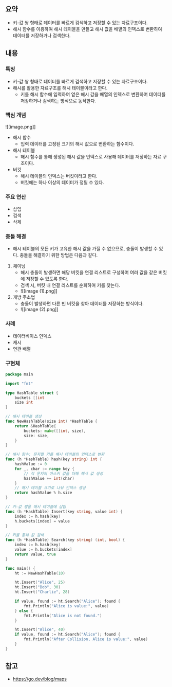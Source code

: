 ## 요약
- 키-값 쌍 형태로 데이터를 빠르게 검색하고 저장할 수 있는 자료구조이다.
- 해시 함수를 이용하여 해시 테이블을 만들고 해시 값을 배열의 인덱스로 변환하여 데이터를 저장하거나 검색한다.
## 내용
### 특징
- 키-값 쌍 형태로 데이터를 빠르게 검색하고 저장할 수 있는 자료구조이다.
- 해시를 활용한 자료구조를 해시 테이블이라고 한다.
	- 키를 해시 함수에 입력하여 얻은 해시 값을 배열의 인덱스로 변환하여 데이터를 저장하거나 검색하는 방식으로 동작한다.
### 핵심 개념
![[image.png]]
- 해시 함수
	- 입력 데이터를 고정된 크기의 해시 값으로 변환하는 함수이다.
- 해시 테이블
	- 해시 함수를 통해 생성된 해시 값을 인덱스로 사용해 데이터를 저장하는 자료 구조이다.
- 버킷
	- 해시 테이블의 인덱스는 버킷이라고 한다.
	- 버킷에는 하나 이상의 데이터가 정될 수 있다.
### 주요 연산
- 삽입
- 검색
- 삭제
### 충돌 해결
- 해시 테이블의 모든 키가 고유한 해시 값을 가질 수 없으므로, 충돌이 발생할 수 있다. 충돌을 해결하기 위한 방법은 다음과 같다.
1. 체이닝
	- 해시 충돌이 발생하면 해당 버킷을 연결 리스트로 구성하여 여러 값을 같은 버킷에 저장할 수 있도록 한다.
	- 검색 시, 버킷 내 연결 리스트를 순회하여 키를 찾는다.
	- ![[image (1).png]]
1. 개방 주소법
	- 충돌이 발생하면 다른 빈 버킷을 찾아 데이터를 저장하는 방식이다.
	- ![[image (2).png]]
	
### 사례
- 데이터베이스 인덱스
- 캐시
- 연관 배열
### 구현체
```go
package main

import "fmt"

type HashTable struct {
	buckets []int
	size int
}

// 해시 테이블 생성
func NewHashTable(size int) *HashTable {
	return &HashTable{
		buckets: make([]int, size),
		size: size,
	}
}

// 해시 함수: 문자열 키를 해시 테이블의 인덱스로 변환
func (h *HashTable) hash(key string) int {
	hashValue := 0
	for _, char := range key {
		// 각 문자의 아스키 값을 더해 해시 값 생성
		hashValue += int(char)
	}
	// 해시 테이블 크기로 나눠 인덱스 생성
	return hashValue % h.size
}

// 키-값 쌍을 해시 테이블에 삽입
func (h *HashTable) Insert(key string, value int) {
	index := h.hash(key)
	h.buckets[index] = value
}

// 키를 통해 값 검색
func (h *HashTable) Search(key string) (int, bool) {
	index := h.hash(key)
	value := h.buckets[index]
	return value, true
}

func main() {
	ht := NewHashTable(10)

    ht.Insert("Alice", 25)
    ht.Insert("Bob", 30)
    ht.Insert("Charlie", 28)

    if value, found := ht.Search("Alice"); found {
        fmt.Println("Alice is value:", value)
    } else {
        fmt.Println("Alice is not found.")
    }

    ht.Insert("Alice", 40)
    if value, found := ht.Search("Alice"); found {
        fmt.Println("After Collision, Alice is value:", value)
    }
}
```
## 참고
- https://go.dev/blog/maps